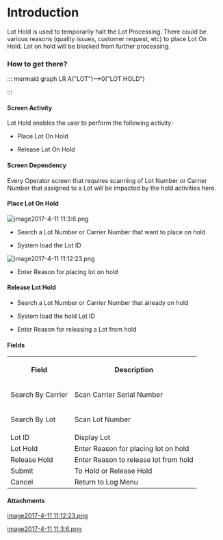 # Introduction

Lot Hold is used to temporarily halt the Lot Processing. There could be various reasons (quality issues, customer request, etc) to place Lot On Hold. Lot on hold will be blocked from further processing. 


### How to get there?



::: mermaid
graph LR
A("LOT")-->0("LOT HOLD")

:::


#### Screen Activity


Lot Hold enables the user to perform the following activity:

- Place Lot On Hold

- Release Lot On Hold


#### Screen Dependency


Every Operator screen that requires scanning of Lot Number or Carrier Number that assigned to a Lot will be impacted by the hold activities here. 



#### Place Lot On Hold


![image2017-4-11 11:3:6.png](/.attachments/29917828.png)




- Search a Lot Number or Carrier Number that want to place on hold

- System load the Lot ID

![image2017-4-11 11:12:23.png](/.attachments/29917827.png)



- Enter Reason for placing lot on hold



#### Release Lot Hold



- Search a Lot Number or Carrier Number that already on hold


- System load the hold Lot ID

- Enter Reason for releasing a Lot from hold



#### Fields


<table class="confluenceTable"><tbody><tr><th class="confluenceTh"><p>Field</p></th><th class="confluenceTh"><p>Description</p></th></tr><tr><td class="confluenceTd"><p>Search By Carrier</p></td><td class="confluenceTd"><p>Scan Carrier Serial Number</p></td></tr><tr><td class="confluenceTd"><p>Search By Lot</p></td><td class="confluenceTd"><p>Scan Lot Number</p></td></tr><tr><td colspan="1" class="confluenceTd">Lot ID</td><td colspan="1" class="confluenceTd">Display Lot</td></tr><tr><td colspan="1" class="confluenceTd">Lot Hold</td><td colspan="1" class="confluenceTd">Enter Reason for placing lot on hold</td></tr><tr><td colspan="1" class="confluenceTd">Release Hold</td><td colspan="1" class="confluenceTd">Enter Reason to release lot from hold</td></tr><tr><td colspan="1" class="confluenceTd">Submit</td><td colspan="1" class="confluenceTd">To Hold or Release Hold</td></tr><tr><td colspan="1" class="confluenceTd">Cancel</td><td colspan="1" class="confluenceTd">Return to Log Menu</td></tr></tbody></table>



#### Attachments

[image2017-4-11 11:12:23.png](/.attachments/29917827.png)
[image2017-4-11 11:3:6.png](/.attachments/29917828.png)
